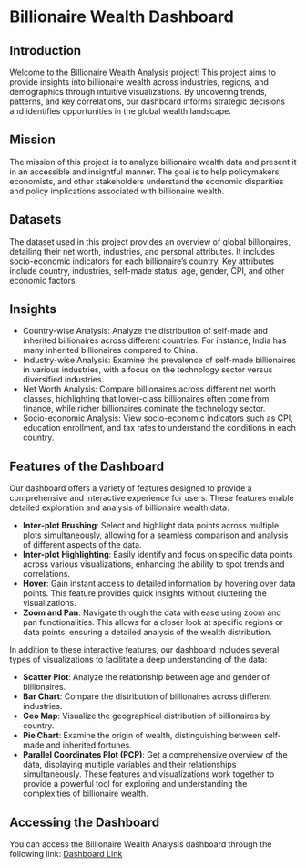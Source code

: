 # Billionaire Wealth Dashboard

## Introduction
Welcome to the Billionaire Wealth Analysis project! This project aims to provide insights into billionaire wealth across industries, regions, and demographics through intuitive visualizations. By uncovering trends, patterns, and key correlations, our dashboard informs strategic decisions and identifies opportunities in the global wealth landscape.

## Mission
The mission of this project is to analyze billionaire wealth data and present it in an accessible and insightful manner. The goal is to help policymakers, economists, and other stakeholders understand the economic disparities and policy implications associated with billionaire wealth.

## Datasets
The dataset used in this project provides an overview of global billionaires, detailing their net worth, industries, and personal attributes. It includes socio-economic indicators for each billionaire’s country. Key attributes include country, industries, self-made status, age, gender, CPI, and other economic factors.

## Insights
- Country-wise Analysis: Analyze the distribution of self-made and inherited billionaires across different countries. For instance, India has many inherited billionaires compared to China.
- Industry-wise Analysis: Examine the prevalence of self-made billionaires in various industries, with a focus on the technology sector versus diversified industries.
- Net Worth Analysis: Compare billionaires across different net worth classes, highlighting that lower-class billionaires often come from finance, while richer billionaires dominate the technology sector.
- Socio-economic Analysis: View socio-economic indicators such as CPI, education enrollment, and tax rates to understand the conditions in each country.

## Features of the Dashboard
Our dashboard offers a variety of features designed to provide a comprehensive and interactive experience for users. These features enable detailed exploration and analysis of billionaire wealth data:
- __Inter-plot Brushing__: Select and highlight data points across multiple plots simultaneously, allowing for a seamless comparison and analysis of different aspects of the data.
- __Inter-plot Highlighting__: Easily identify and focus on specific data points across various visualizations, enhancing the ability to spot trends and correlations.
- __Hover__: Gain instant access to detailed information by hovering over data points. This feature provides quick insights without cluttering the visualizations.
- __Zoom and Pan__: Navigate through the data with ease using zoom and pan functionalities. This allows for a closer look at specific regions or data points, ensuring a detailed analysis of the wealth distribution.

In addition to these interactive features, our dashboard includes several types of visualizations to facilitate a deep understanding of the data:
- __Scatter Plot__: Analyze the relationship between age and gender of billionaires.
- __Bar Chart__: Compare the distribution of billionaires across different industries.
- __Geo Map__: Visualize the geographical distribution of billionaires by country.
- __Pie Chart__: Examine the origin of wealth, distinguishing between self-made and inherited fortunes.
- __Parallel Coordinates Plot (PCP)__: Get a comprehensive overview of the data, displaying multiple variables and their relationships simultaneously.
These features and visualizations work together to provide a powerful tool for exploring and understanding the complexities of billionaire wealth.

## Accessing the Dashboard
You can access the Billionaire Wealth Analysis dashboard through the following link: [Dashboard Link](https://rutwik99.github.io/Billionaire-Wealth-Dashboard/)

